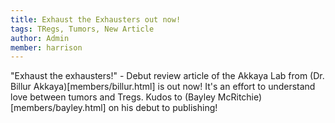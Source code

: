 ```yaml
---
title: Exhaust the Exhausters out now!
tags: TRegs, Tumors, New Article
author: Admin
member: harrison
---
```


"Exhaust the exhausters!" - Debut review article of the Akkaya Lab from (Dr. Billur Akkaya)[members/billur.html] is out now! It's an effort to understand love between tumors and Tregs. Kudos to (Bayley McRitchie)[members/bayley.html] on his debut to publishing!
